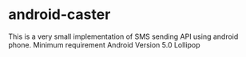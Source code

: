 # android-caster
This is a very small implementation of SMS sending API using android phone. Minimum requirement Android Version 5.0 Lollipop
